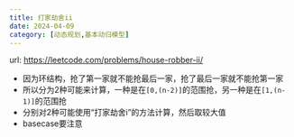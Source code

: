 ```yaml
---
title: 打家劫舍ii
date: 2024-04-09
category: [动态规划,基本动归模型]
---
```


url: https://leetcode.com/problems/house-robber-ii/



- 因为环结构，抢了第一家就不能抢最后一家，抢了最后一家就不能抢第一家
- 所以分为2种可能来计算，一种是在`[0,(n-2)]`的范围抢，另一种是在`[1,(n-1)]`的范围抢
- 分别对2种可能使用“打家劫舍i”的方法计算，然后取较大值
- basecase要注意